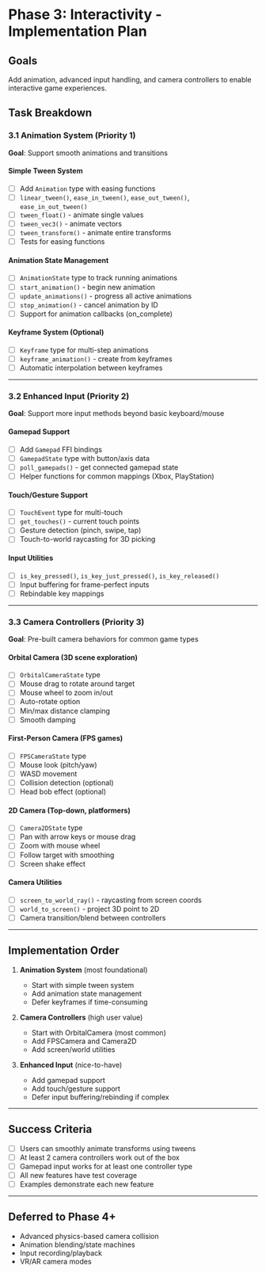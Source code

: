 # Phase 3: Interactivity - Implementation Plan

## Goals
Add animation, advanced input handling, and camera controllers to enable interactive game experiences.

## Task Breakdown

### 3.1 Animation System (Priority 1)
**Goal**: Support smooth animations and transitions

#### Simple Tween System
- [ ] Add `Animation` type with easing functions
- [ ] `linear_tween()`, `ease_in_tween()`, `ease_out_tween()`, `ease_in_out_tween()`
- [ ] `tween_float()` - animate single values
- [ ] `tween_vec3()` - animate vectors
- [ ] `tween_transform()` - animate entire transforms
- [ ] Tests for easing functions

#### Animation State Management
- [ ] `AnimationState` type to track running animations
- [ ] `start_animation()` - begin new animation
- [ ] `update_animations()` - progress all active animations
- [ ] `stop_animation()` - cancel animation by ID
- [ ] Support for animation callbacks (on_complete)

#### Keyframe System (Optional)
- [ ] `Keyframe` type for multi-step animations
- [ ] `keyframe_animation()` - create from keyframes
- [ ] Automatic interpolation between keyframes

---

### 3.2 Enhanced Input (Priority 2)
**Goal**: Support more input methods beyond basic keyboard/mouse

#### Gamepad Support
- [ ] Add `Gamepad` FFI bindings
- [ ] `GamepadState` type with button/axis data
- [ ] `poll_gamepads()` - get connected gamepad state
- [ ] Helper functions for common mappings (Xbox, PlayStation)

#### Touch/Gesture Support
- [ ] `TouchEvent` type for multi-touch
- [ ] `get_touches()` - current touch points
- [ ] Gesture detection (pinch, swipe, tap)
- [ ] Touch-to-world raycasting for 3D picking

#### Input Utilities
- [ ] `is_key_pressed()`, `is_key_just_pressed()`, `is_key_released()`
- [ ] Input buffering for frame-perfect inputs
- [ ] Rebindable key mappings

---

### 3.3 Camera Controllers (Priority 3)
**Goal**: Pre-built camera behaviors for common game types

#### Orbital Camera (3D scene exploration)
- [ ] `OrbitalCameraState` type
- [ ] Mouse drag to rotate around target
- [ ] Mouse wheel to zoom in/out
- [ ] Auto-rotate option
- [ ] Min/max distance clamping
- [ ] Smooth damping

#### First-Person Camera (FPS games)
- [ ] `FPSCameraState` type
- [ ] Mouse look (pitch/yaw)
- [ ] WASD movement
- [ ] Collision detection (optional)
- [ ] Head bob effect (optional)

#### 2D Camera (Top-down, platformers)
- [ ] `Camera2DState` type
- [ ] Pan with arrow keys or mouse drag
- [ ] Zoom with mouse wheel
- [ ] Follow target with smoothing
- [ ] Screen shake effect

#### Camera Utilities
- [ ] `screen_to_world_ray()` - raycasting from screen coords
- [ ] `world_to_screen()` - project 3D point to 2D
- [ ] Camera transition/blend between controllers

---

## Implementation Order

1. **Animation System** (most foundational)
   - Start with simple tween system
   - Add animation state management
   - Defer keyframes if time-consuming

2. **Camera Controllers** (high user value)
   - Start with OrbitalCamera (most common)
   - Add FPSCamera and Camera2D
   - Add screen/world utilities

3. **Enhanced Input** (nice-to-have)
   - Add gamepad support
   - Add touch/gesture support
   - Defer input buffering/rebinding if complex

---

## Success Criteria

- [ ] Users can smoothly animate transforms using tweens
- [ ] At least 2 camera controllers work out of the box
- [ ] Gamepad input works for at least one controller type
- [ ] All new features have test coverage
- [ ] Examples demonstrate each new feature

---

## Deferred to Phase 4+
- Advanced physics-based camera collision
- Animation blending/state machines
- Input recording/playback
- VR/AR camera modes
